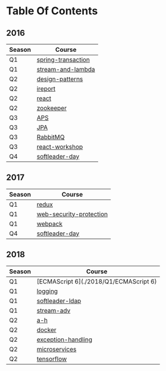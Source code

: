 # Table Of Contents

## 2016

| Season | Course |
|---|---|
| Q1 | [spring-transaction](./2016/Q1/spring-transaction) |
| Q1 | [stream-and-lambda](./2016/Q1/stream-and-lambda) |
| Q2 | [design-patterns](./2016/Q2/design-patterns) |
| Q2 | [ireport](./2016/Q2/ireport) |
| Q2 | [react](./2016/Q2/react) |
| Q2 | [zookeeper](./2016/Q2/zookeeper) |
| Q3 | [APS](./2016/Q3/APS) |
| Q3 | [JPA](./2016/Q3/JPA) |
| Q3 | [RabbitMQ](./2016/Q3/RabbitMQ) |
| Q3 | [react-workshop](./2016/Q3/react-workshop) |
| Q4 | [softleader-day](./2016/Q4/softleader-day) |

## 2017

| Season | Course |
|---|---|
| Q1 | [redux](./2017/Q1/redux) |
| Q1 | [web-security-protection](./2017/Q1/web-security-protection) |
| Q1 | [webpack](./2017/Q1/webpack) |
| Q4 | [softleader-day](./2017/Q4/softleader-day) |

## 2018

| Season | Course |
|---|---|
| Q1 | [ECMAScript 6](./2018/Q1/ECMAScript 6) |
| Q1 | [logging](./2018/Q1/logging) |
| Q1 | [softleader-ldap](./2018/Q1/softleader-ldap) |
| Q1 | [stream-adv](./2018/Q1/stream-adv) |
| Q2 | [a-h](./2018/Q2/a-h) |
| Q2 | [docker](./2018/Q2/docker) |
| Q2 | [exception-handling](./2018/Q2/exception-handling) |
| Q2 | [microservices](./2018/Q2/microservices) |
| Q2 | [tensorflow](./2018/Q2/tensorflow) |
